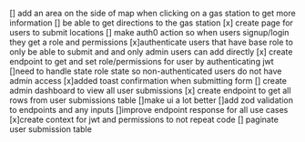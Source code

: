 [] add an area on the side of map when clicking on a gas station to get more information
[] be able to get directions to the gas station
[x] create page for users to submit locations
[] make auth0 action so when users signup/login they get a role and permissions
[x]authenticate users that have base role to only be able to submit and and only admin users can add directly
[x] create endpoint to get and set role/permissions for user by authenticating jwt
[]need to handle state role state so non-authenticated users do not have admin access
[x]added toast confirmation when submitting form
[] create admin dashboard to view all user submissions
[x] create endpoint to get all rows from user submissions table
[]make ui a lot better
[]add zod validation to endpoints and any inputs
[]improve endpoint response for all use cases
[x]create context for jwt and permissions to not repeat code
[] paginate user submission table
